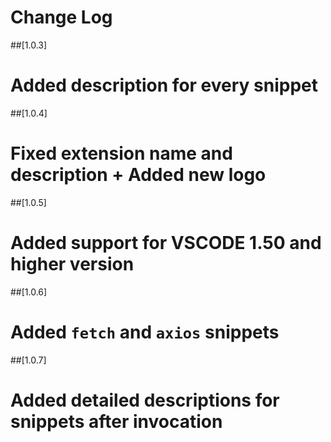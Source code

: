 # Change Log

##[1.0.3]
# Added description for every snippet 

##[1.0.4]
# Fixed extension name and description + Added new logo

##[1.0.5]
# Added support for VSCODE 1.50 and higher version

##[1.0.6]

# Added `fetch` and `axios` snippets 

##[1.0.7]
# Added detailed descriptions for snippets after invocation